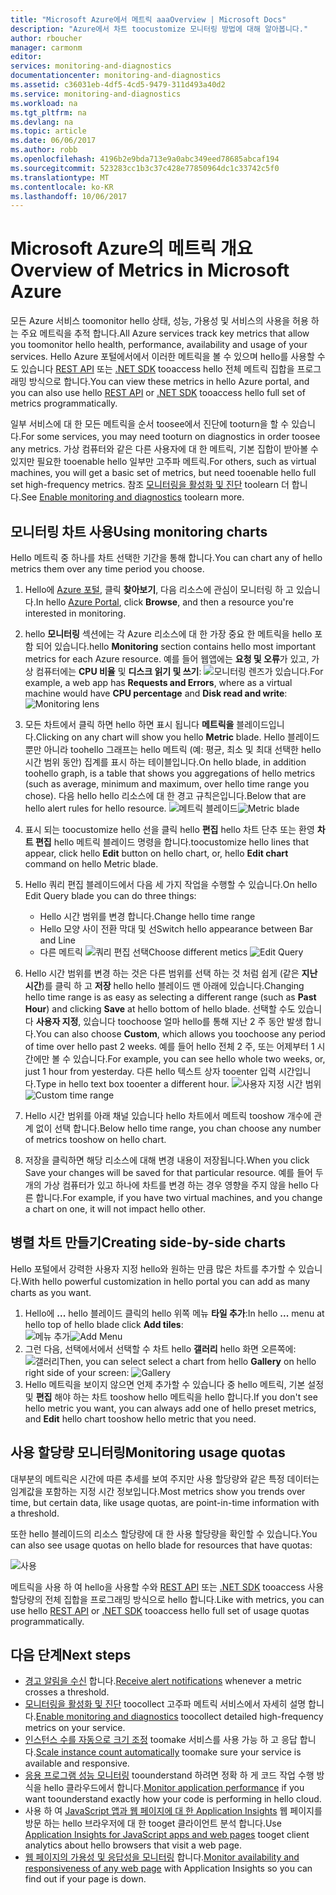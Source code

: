 ```yaml
---
title: "Microsoft Azure에서 메트릭 aaaOverview | Microsoft Docs"
description: "Azure에서 차트 toocustomize 모니터링 방법에 대해 알아봅니다."
author: rboucher
manager: carmonm
editor: 
services: monitoring-and-diagnostics
documentationcenter: monitoring-and-diagnostics
ms.assetid: c36031eb-4df5-4cd5-9479-311d493a40d2
ms.service: monitoring-and-diagnostics
ms.workload: na
ms.tgt_pltfrm: na
ms.devlang: na
ms.topic: article
ms.date: 06/06/2017
ms.author: robb
ms.openlocfilehash: 4196b2e9bda713e9a0abc349eed78685abcaf194
ms.sourcegitcommit: 523283cc1b3c37c428e77850964dc1c33742c5f0
ms.translationtype: MT
ms.contentlocale: ko-KR
ms.lasthandoff: 10/06/2017
---
```

# <a name="overview-of-metrics-in-microsoft-azure"></a><span data-ttu-id="95f21-103">Microsoft Azure의 메트릭 개요</span><span class="sxs-lookup"><span data-stu-id="95f21-103">Overview of Metrics in Microsoft Azure</span></span>
<span data-ttu-id="95f21-104">모든 Azure 서비스 toomonitor hello 상태, 성능, 가용성 및 서비스의 사용을 허용 하는 주요 메트릭을 추적 합니다.</span><span class="sxs-lookup"><span data-stu-id="95f21-104">All Azure services track key metrics that allow you toomonitor hello health, performance, availability and usage of your services.</span></span> <span data-ttu-id="95f21-105">Hello Azure 포털에서에서 이러한 메트릭을 볼 수 있으며 hello를 사용할 수도 있습니다 [REST API](https://msdn.microsoft.com/library/azure/dn931930.aspx) 또는 [.NET SDK](http://www.nuget.org/packages/Microsoft.Azure.Management.Monitor) tooaccess hello 전체 메트릭 집합을 프로그래밍 방식으로 합니다.</span><span class="sxs-lookup"><span data-stu-id="95f21-105">You can view these metrics in hello Azure portal, and you can also use hello [REST API](https://msdn.microsoft.com/library/azure/dn931930.aspx) or [.NET SDK](http://www.nuget.org/packages/Microsoft.Azure.Management.Monitor) tooaccess hello full set of metrics programmatically.</span></span>

<span data-ttu-id="95f21-106">일부 서비스에 대 한 모든 메트릭을 순서 toosee에서 진단에 tooturn을 할 수 있습니다.</span><span class="sxs-lookup"><span data-stu-id="95f21-106">For some services, you may need tooturn on diagnostics in order toosee any metrics.</span></span> <span data-ttu-id="95f21-107">가상 컴퓨터와 같은 다른 사용자에 대 한 메트릭, 기본 집합이 받아볼 수 있지만 필요한 tooenable hello 일부만 고주파 메트릭.</span><span class="sxs-lookup"><span data-stu-id="95f21-107">For others, such as virtual machines, you will get a basic set of metrics, but need tooenable hello full set high-frequency metrics.</span></span> <span data-ttu-id="95f21-108">참조 [모니터링을 활성화 및 진단](insights-how-to-use-diagnostics.md) toolearn 더 합니다.</span><span class="sxs-lookup"><span data-stu-id="95f21-108">See [Enable monitoring and diagnostics](insights-how-to-use-diagnostics.md) toolearn more.</span></span>

## <a name="using-monitoring-charts"></a><span data-ttu-id="95f21-109">모니터링 차트 사용</span><span class="sxs-lookup"><span data-stu-id="95f21-109">Using monitoring charts</span></span>
<span data-ttu-id="95f21-110">Hello 메트릭 중 하나를 차트 선택한 기간을 통해 합니다.</span><span class="sxs-lookup"><span data-stu-id="95f21-110">You can chart any of hello metrics them over any time period you choose.</span></span>

1. <span data-ttu-id="95f21-111">Hello에 [Azure 포털](https://portal.azure.com/), 클릭 **찾아보기**, 다음 리소스에 관심이 모니터링 하 고 있습니다.</span><span class="sxs-lookup"><span data-stu-id="95f21-111">In hello [Azure Portal](https://portal.azure.com/), click **Browse**, and then a resource you're interested in monitoring.</span></span>
2. <span data-ttu-id="95f21-112">hello **모니터링** 섹션에는 각 Azure 리소스에 대 한 가장 중요 한 메트릭을 hello 포함 되어 있습니다.</span><span class="sxs-lookup"><span data-stu-id="95f21-112">hello **Monitoring** section contains hello most important metrics for each Azure resource.</span></span> <span data-ttu-id="95f21-113">예를 들어 웹앱에는 **요청 및 오류**가 있고, 가상 컴퓨터에는 **CPU 비율** 및 **디스크 읽기 및 쓰기**: ![모니터링 렌즈](./media/insights-how-to-customize-monitoring/Insights_MonitoringChart.png)가 있습니다.</span><span class="sxs-lookup"><span data-stu-id="95f21-113">For example, a web app has **Requests and Errors**, where as a virtual machine would have **CPU percentage** and **Disk read and write**: ![Monitoring lens](./media/insights-how-to-customize-monitoring/Insights_MonitoringChart.png)</span></span>
3. <span data-ttu-id="95f21-114">모든 차트에서 클릭 하면 hello 하면 표시 됩니다 **메트릭을** 블레이드입니다.</span><span class="sxs-lookup"><span data-stu-id="95f21-114">Clicking on any chart will show you hello **Metric** blade.</span></span> <span data-ttu-id="95f21-115">Hello 블레이드 뿐만 아니라 toohello 그래프는 hello 메트릭 (예: 평균, 최소 및 최대 선택한 hello 시간 범위 동안) 집계를 표시 하는 테이블입니다.</span><span class="sxs-lookup"><span data-stu-id="95f21-115">On hello blade, in addition toohello graph, is a table that shows you aggregations of hello metrics (such as average, minimum and maximum, over hello time range you chose).</span></span> <span data-ttu-id="95f21-116">다음 hello hello 리소스에 대 한 경고 규칙은입니다.</span><span class="sxs-lookup"><span data-stu-id="95f21-116">Below that are hello alert rules for hello resource.</span></span>
    <span data-ttu-id="95f21-117">![메트릭 블레이드](./media/insights-how-to-customize-monitoring/Insights_MetricBlade.png)</span><span class="sxs-lookup"><span data-stu-id="95f21-117">![Metric blade](./media/insights-how-to-customize-monitoring/Insights_MetricBlade.png)</span></span>
4. <span data-ttu-id="95f21-118">표시 되는 toocustomize hello 선을 클릭 hello **편집** hello 차트 단추 또는 환영 **차트 편집** hello 메트릭 블레이드 명령을 합니다.</span><span class="sxs-lookup"><span data-stu-id="95f21-118">toocustomize hello lines that appear, click hello **Edit** button on hello chart, or, hello **Edit chart** command on hello Metric blade.</span></span>
5. <span data-ttu-id="95f21-119">Hello 쿼리 편집 블레이드에서 다음 세 가지 작업을 수행할 수 있습니다.</span><span class="sxs-lookup"><span data-stu-id="95f21-119">On hello Edit Query blade you can do three things:</span></span>
   
   * <span data-ttu-id="95f21-120">Hello 시간 범위를 변경 합니다.</span><span class="sxs-lookup"><span data-stu-id="95f21-120">Change hello time range</span></span>
   * <span data-ttu-id="95f21-121">Hello 모양 사이 전환 막대 및 선</span><span class="sxs-lookup"><span data-stu-id="95f21-121">Switch hello appearance between Bar and Line</span></span>
   * <span data-ttu-id="95f21-122">다른 메트릭 ![쿼리 편집](./media/insights-how-to-customize-monitoring/Insights_EditQuery.png) 선택</span><span class="sxs-lookup"><span data-stu-id="95f21-122">Choose different metics ![Edit Query](./media/insights-how-to-customize-monitoring/Insights_EditQuery.png)</span></span>
6. <span data-ttu-id="95f21-123">Hello 시간 범위를 변경 하는 것은 다른 범위를 선택 하는 것 처럼 쉽게 (같은 **지난 시간**)를 클릭 하 고 **저장** hello hello 블레이드 맨 아래에 있습니다.</span><span class="sxs-lookup"><span data-stu-id="95f21-123">Changing hello time range is as easy as selecting a different range (such as **Past Hour**) and clicking **Save** at hello bottom of hello blade.</span></span> <span data-ttu-id="95f21-124">선택할 수도 있습니다 **사용자 지정**, 있습니다 toochoose 얼마 hello를 통해 지난 2 주 동안 발생 합니다.</span><span class="sxs-lookup"><span data-stu-id="95f21-124">You can also choose **Custom**, which allows you toochoose any period of time over hello past 2 weeks.</span></span> <span data-ttu-id="95f21-125">예를 들어 hello 전체 2 주, 또는 어제부터 1 시간에만 볼 수 있습니다.</span><span class="sxs-lookup"><span data-stu-id="95f21-125">For example, you can see hello whole two weeks, or, just 1 hour from yesterday.</span></span> <span data-ttu-id="95f21-126">다른 hello 텍스트 상자 tooenter 입력 시간입니다.</span><span class="sxs-lookup"><span data-stu-id="95f21-126">Type in hello text box tooenter a different hour.</span></span>
    <span data-ttu-id="95f21-127">![사용자 지정 시간 범위](./media/insights-how-to-customize-monitoring/Insights_CustomTime.png)</span><span class="sxs-lookup"><span data-stu-id="95f21-127">![Custom time range](./media/insights-how-to-customize-monitoring/Insights_CustomTime.png)</span></span>
7. <span data-ttu-id="95f21-128">Hello 시간 범위를 아래 채널 있습니다 hello 차트에서 메트릭 tooshow 개수에 관계 없이 선택 합니다.</span><span class="sxs-lookup"><span data-stu-id="95f21-128">Below hello time range, you chan choose any number of metrics tooshow on hello chart.</span></span>
8. <span data-ttu-id="95f21-129">저장을 클릭하면 해당 리소스에 대해 변경 내용이 저장됩니다.</span><span class="sxs-lookup"><span data-stu-id="95f21-129">When you click Save your changes will be saved for that particular resource.</span></span> <span data-ttu-id="95f21-130">예를 들어 두 개의 가상 컴퓨터가 있고 하나에 차트를 변경 하는 경우 영향을 주지 않을 hello 다른 합니다.</span><span class="sxs-lookup"><span data-stu-id="95f21-130">For example, if you have two virtual machines, and you change a chart on one, it will not impact hello other.</span></span>

## <a name="creating-side-by-side-charts"></a><span data-ttu-id="95f21-131">병렬 차트 만들기</span><span class="sxs-lookup"><span data-stu-id="95f21-131">Creating side-by-side charts</span></span>
<span data-ttu-id="95f21-132">Hello 포털에서 강력한 사용자 지정 hello와 원하는 만큼 많은 차트를 추가할 수 있습니다.</span><span class="sxs-lookup"><span data-stu-id="95f21-132">With hello powerful customization in hello portal you can add as many charts as you want.</span></span>

1. <span data-ttu-id="95f21-133">Hello에 **...**  hello 블레이드 클릭의 hello 위쪽 메뉴 **타일 추가**:</span><span class="sxs-lookup"><span data-stu-id="95f21-133">In hello **...** menu at hello top of hello blade click **Add tiles**:</span></span>  
    <span data-ttu-id="95f21-134">![메뉴 추가](./media/insights-how-to-customize-monitoring/Insights_AddMenu.png)</span><span class="sxs-lookup"><span data-stu-id="95f21-134">![Add Menu](./media/insights-how-to-customize-monitoring/Insights_AddMenu.png)</span></span>
2. <span data-ttu-id="95f21-135">그런 다음, 선택에서에서 선택할 수 차트 hello **갤러리** hello 화면 오른쪽에: ![갤러리](./media/insights-how-to-customize-monitoring/Insights_Gallery.png)</span><span class="sxs-lookup"><span data-stu-id="95f21-135">Then, you can select select a chart from hello **Gallery** on hello right side of your screen:  ![Gallery](./media/insights-how-to-customize-monitoring/Insights_Gallery.png)</span></span>
3. <span data-ttu-id="95f21-136">Hello 메트릭을 보이지 않으면 언제 추가할 수 있습니다 중 hello 메트릭, 기본 설정 및 **편집** 해야 하는 차트 tooshow hello 메트릭을 hello 합니다.</span><span class="sxs-lookup"><span data-stu-id="95f21-136">If you don't see hello metric you want, you can always add one of hello preset metrics, and **Edit** hello chart tooshow hello metric that you need.</span></span>

## <a name="monitoring-usage-quotas"></a><span data-ttu-id="95f21-137">사용 할당량 모니터링</span><span class="sxs-lookup"><span data-stu-id="95f21-137">Monitoring usage quotas</span></span>
<span data-ttu-id="95f21-138">대부분의 메트릭은 시간에 따른 추세를 보여 주지만 사용 할당량와 같은 특정 데이터는 임계값을 포함하는 지정 시간 정보입니다.</span><span class="sxs-lookup"><span data-stu-id="95f21-138">Most metrics show you trends over time, but certain data, like usage quotas, are point-in-time information with a threshold.</span></span>

<span data-ttu-id="95f21-139">또한 hello 블레이드의 리소스 할당량에 대 한 사용 할당량을 확인할 수 있습니다.</span><span class="sxs-lookup"><span data-stu-id="95f21-139">You can also see usage quotas on hello blade for resources that have quotas:</span></span>

![사용](./media/insights-how-to-customize-monitoring/Insights_UsageChart.png)

<span data-ttu-id="95f21-141">메트릭을 사용 하 여 hello을 사용할 수와 [REST API](https://msdn.microsoft.com/library/azure/dn931963.aspx) 또는 [.NET SDK](http://www.nuget.org/packages/Microsoft.Azure.Management.Monitor) tooaccess 사용 할당량의 전체 집합을 프로그래밍 방식으로 hello 합니다.</span><span class="sxs-lookup"><span data-stu-id="95f21-141">Like with metrics, you can use hello [REST API](https://msdn.microsoft.com/library/azure/dn931963.aspx) or [.NET SDK](http://www.nuget.org/packages/Microsoft.Azure.Management.Monitor) tooaccess hello full set of usage quotas programmatically.</span></span>

## <a name="next-steps"></a><span data-ttu-id="95f21-142">다음 단계</span><span class="sxs-lookup"><span data-stu-id="95f21-142">Next steps</span></span>
* <span data-ttu-id="95f21-143">[경고 알림을 수신](insights-receive-alert-notifications.md) 합니다.</span><span class="sxs-lookup"><span data-stu-id="95f21-143">[Receive alert notifications](insights-receive-alert-notifications.md) whenever a metric crosses a threshold.</span></span>
* <span data-ttu-id="95f21-144">[모니터링을 활성화 및 진단](insights-how-to-use-diagnostics.md) toocollect 고주파 메트릭 서비스에서 자세히 설명 합니다.</span><span class="sxs-lookup"><span data-stu-id="95f21-144">[Enable monitoring and diagnostics](insights-how-to-use-diagnostics.md) toocollect detailed high-frequency metrics on your service.</span></span>
* <span data-ttu-id="95f21-145">[인스턴스 수를 자동으로 크기 조정](insights-how-to-scale.md) toomake 서비스를 사용 가능 하 고 응답 합니다.</span><span class="sxs-lookup"><span data-stu-id="95f21-145">[Scale instance count automatically](insights-how-to-scale.md) toomake sure your service is available and responsive.</span></span>
* <span data-ttu-id="95f21-146">[응용 프로그램 성능 모니터링](../application-insights/app-insights-azure-web-apps.md) toounderstand 하려면 정확 하 게 코드 작업 수행 방식을 hello 클라우드에서 합니다.</span><span class="sxs-lookup"><span data-stu-id="95f21-146">[Monitor application performance](../application-insights/app-insights-azure-web-apps.md) if you want toounderstand exactly how your code is performing in hello cloud.</span></span>
* <span data-ttu-id="95f21-147">사용 하 여 [JavaScript 앱과 웹 페이지에 대 한 Application Insights](../application-insights/app-insights-web-track-usage.md) 웹 페이지를 방문 하는 hello 브라우저에 대 한 tooget 클라이언트 분석 합니다.</span><span class="sxs-lookup"><span data-stu-id="95f21-147">Use [Application Insights for JavaScript apps and web pages](../application-insights/app-insights-web-track-usage.md) tooget client analytics about hello browsers that visit a web page.</span></span>
* <span data-ttu-id="95f21-148">[웹 페이지의 가용성 및 응답성을 모니터링](../application-insights/app-insights-monitor-web-app-availability.md) 합니다.</span><span class="sxs-lookup"><span data-stu-id="95f21-148">[Monitor availability and responsiveness of any web page](../application-insights/app-insights-monitor-web-app-availability.md) with Application Insights so you can find out if your page is down.</span></span>

